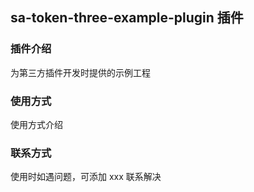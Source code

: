 ## sa-token-three-example-plugin 插件

### 插件介绍
为第三方插件开发时提供的示例工程

### 使用方式
使用方式介绍


### 联系方式
使用时如遇问题，可添加 xxx 联系解决